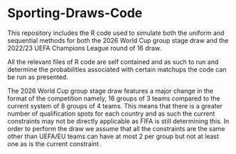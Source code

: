 # Sporting-Draws-Code
This repository includes the R code used to simulate both the uniform and sequential methods for both the 2026 World Cup group stage draw and the 2022/23 UEFA Champions League round of 16 draw.


All the relevant files of R code are self contained and as such to run and determine the probabilities associated with certain matchups the code can be run as presented. 


The 2026 World Cup group stage draw features a major change in the format of the competition namely, 16 groups of 3 teams compared to the current system of 8 groups of 4 teams. This means that there is a greater number of qualification spots for each country and as such the current constraints may not be directly applicable as FIFA is still determining this. In order to perform the draw we assume that all the constraints are the same other than UEFA/EU teams can have at most 2 per group but not at least one as is the current constraint.
